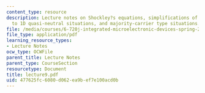 ```yaml
---
content_type: resource
description: Lecture notes on Shockley?s equations, simplifications of Shockley equations
  to 1D quasi-neutral situations, and majority-carrier type situations.
file: /media/courses/6-720j-integrated-microelectronic-devices-spring-2007/477625fc6080d062ea9bef7e100acd0b_lecture9.pdf
file_type: application/pdf
learning_resource_types:
- Lecture Notes
ocw_type: OCWFile
parent_title: Lecture Notes
parent_type: CourseSection
resourcetype: Document
title: lecture9.pdf
uid: 477625fc-6080-d062-ea9b-ef7e100acd0b
---
```

